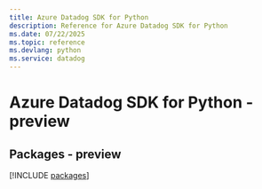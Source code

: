 ```yaml
---
title: Azure Datadog SDK for Python
description: Reference for Azure Datadog SDK for Python
ms.date: 07/22/2025
ms.topic: reference
ms.devlang: python
ms.service: datadog
---
```

# Azure Datadog SDK for Python - preview
## Packages - preview
[!INCLUDE [packages](datadog-index.md)]